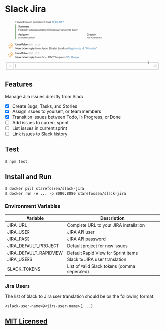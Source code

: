 # Slack Jira

![Slack Jira In Action](https://raw.githubusercontent.com/Starefossen/slack-jira/master/slack-jira.gif)

## Features

Manage Jira issues directly from Slack.

* [x] Create Bugs, Tasks, and Stories
* [x] Assign issues to yourself, or team members
* [x] Transition issues between Todo, In Progress, or Done
* [ ] Add issues to current sprint
* [ ] List issues in current sprint
* [ ] Link issues to Slack history

## Test

```
$ npm test
```

## Install and Run

```
$ docker pull starefossen/slack-jira
$ docker run -e ... -p 8080:8080 starefossen/slack-jira
```

### Environment Variables

| Variable | Description |
|----------|-------------|
| JIRA_URL | Complete URL to your JIRA installation |
| JIRA_USER | JIRA API user |
| JIRA_PASS | JIRA API password |
| JIRA_DEFAULT_PROJECT | Default project for new issues |
| JIRA_DEFAULT_RAPIDVIEW | Default Rapid View for Sprint items |
| JIRA_USERS | Slack to JIRA user translation |
| SLACK_TOKENS | List of valid Slack tokens (comma seperated) |

### Jira Users

The list of Slack to Jira user translation should be on the following format:

```
<slack-user-name>@<jira-user-name>[,...]
```

## [MIT Licensed](https://github.com/Starefossen/slack-jira/blob/master/LICENSE)
